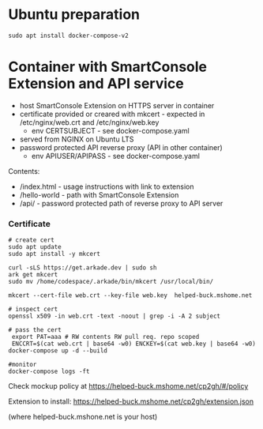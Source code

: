 # Ubuntu preparation
``` shell
sudo apt install docker-compose-v2
```

# Container with SmartConsole Extension and API service

- host SmartConsole Extension on HTTPS server in container
- certificate provided or creared with mkcert - expected in /etc/nginx/web.crt and /etc/nginx/web.key
    - env CERTSUBJECT - see docker-compose.yaml
- served from NGINX on Ubuntu LTS
- password protected API reverse proxy (API in other container)
    - env APIUSER/APIPASS - see docker-compose.yaml

Contents:
* /index.html - usage instructions with link to extension
* /hello-world - path with SmartConsole Extension
* /api/ - password protected path of reverse proxy to API server

### Certificate

```shell
# create cert
sudo apt update
sudo apt install -y mkcert

curl -sLS https://get.arkade.dev | sudo sh
ark get mkcert
sudo mv /home/codespace/.arkade/bin/mkcert /usr/local/bin/

mkcert --cert-file web.crt --key-file web.key  helped-buck.mshome.net

# inspect cert
openssl x509 -in web.crt -text -noout | grep -i -A 2 subject

# pass the cert
 export PAT=aaa # RW contents RW pull req. repo scoped
 ENCCRT=$(cat web.crt | base64 -w0) ENCKEY=$(cat web.key | base64 -w0) docker-compose up -d --build

#monitor 
docker-compose logs -ft

```

Check mockup policy at https://helped-buck.mshome.net/cp2gh/#/policy

Extension to install: https://helped-buck.mshome.net/cp2gh/extension.json

(where helped-buck.mshone.net is your host)
